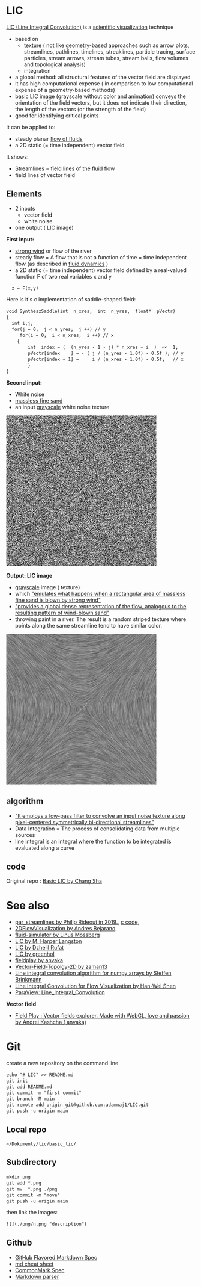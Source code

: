 # LIC

[LIC (Line Integral Convolution)](https://en.wikipedia.org/wiki/Line_integral_convolution) is a [scientific visualization](https://en.wikipedia.org/wiki/Scientific_visualization) technique
* based on 
  * [texture](https://en.wikipedia.org/wiki/Texture_advection) ( not like geometry-based approaches such as arrow plots, streamlines, pathlines, timelines, streaklines, particle tracing, surface particles, stream arrows, stream tubes, stream balls, flow volumes and topological analysis)
  * integration
* a global method: all structural features of the vector field are displayed
* it has high computational expense ( in comparisen to low computational expense of a geometry-based methods) 
* basic LIC image (grayscale without color and animation) conveys the orientation of the field vectors, but it does not indicate their direction, the length of the vectors (or the strength of the field) 
* good for identifying critical points


It can be applied to: 
* steady planar [flow of fluids](https://en.wikipedia.org/wiki/Fluid_dynamics#Steady_versus_unsteady_flow) 
* a 2D static (=  time independent) vector field 


It shows:
* Streamlines = field lines of the fluid flow
* field lines of vector field


## Elements
* 2 inputs 
  * vector field
  * white noise 
* one output ( LIC image)



__First input:__
* [strong wind](http://www.zhanpingliu.org/research/flowvis/LIC/LIC.htm) or flow of the river
* steady flow = A flow that is not a function of time = time independent flow (as described in  [fluid dynamics](https://en.wikipedia.org/wiki/Fluid_dynamics#Steady_versus_unsteady_flow) )
* a 2D static (=  time independent) vector field  defined by a real-valued function F of two real variables x and y

```
  z = F(x,y)
```

Here is it's c implementation of saddle-shaped field: 
```
void SyntheszSaddle(int  n_xres,  int  n_yres,  float*  pVectr)
{
  int i,j; 
  for(j = 0;  j < n_yres;  j ++) // y
     for(i = 0;  i < n_xres;  i ++) // x
  	{ 
   		int  index = (  (n_yres - 1 - j) * n_xres + i  )  <<  1;
   		pVectr[index    ] = - ( j / (n_yres - 1.0f) - 0.5f ); // y
   		pVectr[index + 1] =     i / (n_xres - 1.0f) - 0.5f;   // x 
     	} 
}

```

__Second input:__
* White noise  
* [massless fine sand](http://www.zhanpingliu.org/research/flowvis/LIC/LIC.htm)   
* an input [grayscale](https://en.wikipedia.org/wiki/Grayscale) white noise texture

![](./png/noise.png "noise")  


__Output: LIC image__
* [grayscale](https://en.wikipedia.org/wiki/Grayscale) image ( texture)
* which ["emulates what happens when a rectangular area of massless fine sand is blown by strong wind"](http://www.zhanpingliu.org/research/flowvis/LIC/LIC.htm)   
* ["provides a global dense representation of the flow, analogous to the resulting pattern of wind-blown sand"](http://www.zhanpingliu.org/research/flowvis/FlowVis.htm)
* throwing paint in a river. The result is a random striped texture where points along the same streamline tend to have similar color. 

   
![](./png/LIC.png "LIC")  


## algorithm 
* ["It employs a low-pass filter to convolve an input noise texture along pixel-centered symmetrically bi-directional streamlines"](http://www.zhanpingliu.org/research/flowvis/LIC/LIC.htm) 
* Data Integration = The process of consolidating data from multiple sources
* line integral is an integral where the function to be integrated is evaluated along a curve



## code

Original repo : [Basic LIC by Chang Sha](https://github.com/pkuwwt/LIC/blob/master/basic_lic.c)

# See also
* [par_streamlines by Philip Rideout in 2019.](https://prideout.net/blog/par_streamlines/), [c code](https://github.com/prideout/streamlines_demo), 
* [2DFlowVisualization by Andres Bejarano](https://github.com/andresbejarano/2DFlowVisualization)
* [fluid-simulator by Linus Mossberg](https://github.com/linusmossberg/fluid-simulator)
* [LIC by M. Harper Langston](https://github.com/harperlangston/LIC)
* [LIC by  Dzhelil Rufat](https://github.com/drufat/licpy)
* [LIC by greenhol](https://github.com/greenhol/deLICious)
* [fieldplay by anvaka](https://github.com/anvaka/fieldplay)
* [Vector-Field-Topolgy-2D by zaman13](https://github.com/zaman13/Vector-Field-Topolgy-2D)
* [Line integral convolution algorithm for numpy arrays by Steffen Brinkmann](https://gitlab.com/szs/lic)
* [Line Integral Convolution for Flow Visualization by Han-Wei Shen](https://www.youtube.com/watch?v=qzFArXB3AFM)
* [ParaView: Line_Integral_Convolution](https://www.paraview.org/Wiki/ParaView/Line_Integral_Convolution)


__Vector field__
* [Field Play : Vector fields explorer. Made with WebGL, love and passion by Andrei Kashcha ( anvaka) ](https://github.com/anvaka/fieldplay)

# Git

create a new repository on the command line
```
echo "# LIC" >> README.md
git init
git add README.md
git commit -m "first commit"
git branch -M main
git remote add origin git@github.com:adammaj1/LIC.git
git push -u origin main
```
## Local repo
```
~/Dokumenty/lic/basic_lic/ 

```




## Subdirectory

```git
mkdir png
git add *.png
git mv  *.png ./png
git commit -m "move"
git push -u origin main
```
then link the images:

```txt
![](./png/n.png "description") 

```


## Github
* [GitHub Flavored Markdown Spec](https://github.github.com/gfm/)
* [md cheat sheet](http://mdcheatsheet.com/)
* [CommonMark Spec](https://spec.commonmark.org)
* [Markdown parser ](https://markdown-it.github.io/)
